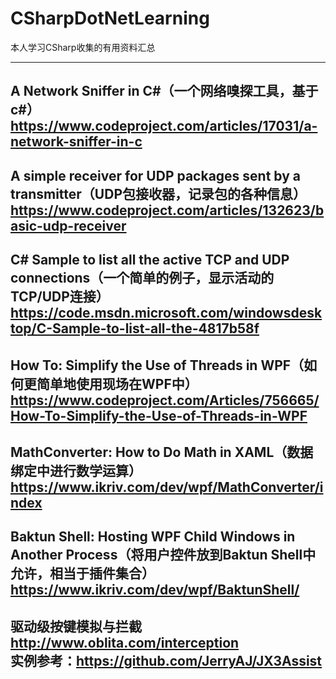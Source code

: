 # CSharpDotNetLearning
本人学习CSharp收集的有用资料汇总

----------------------------------------------------
A Network Sniffer in C#（一个网络嗅探工具，基于c#）
https://www.codeproject.com/articles/17031/a-network-sniffer-in-c
----------------------------------------------------
A simple receiver for UDP packages sent by a transmitter（UDP包接收器，记录包的各种信息）
https://www.codeproject.com/articles/132623/basic-udp-receiver
----------------------------------------------------
C# Sample to list all the active TCP and UDP connections（一个简单的例子，显示活动的TCP/UDP连接）
https://code.msdn.microsoft.com/windowsdesktop/C-Sample-to-list-all-the-4817b58f
----------------------------------------------------
How To: Simplify the Use of Threads in WPF（如何更简单地使用现场在WPF中）
https://www.codeproject.com/Articles/756665/How-To-Simplify-the-Use-of-Threads-in-WPF
----------------------------------------------------
MathConverter: How to Do Math in XAML（数据绑定中进行数学运算）
https://www.ikriv.com/dev/wpf/MathConverter/index
----------------------------------------------------
Baktun Shell: Hosting WPF Child Windows in Another Process（将用户控件放到Baktun Shell中允许，相当于插件集合）
https://www.ikriv.com/dev/wpf/BaktunShell/
----------------------------------------------------
驱动级按键模拟与拦截  
http://www.oblita.com/interception  
实例参考：https://github.com/JerryAJ/JX3Assist  
----------------------------------------------------

